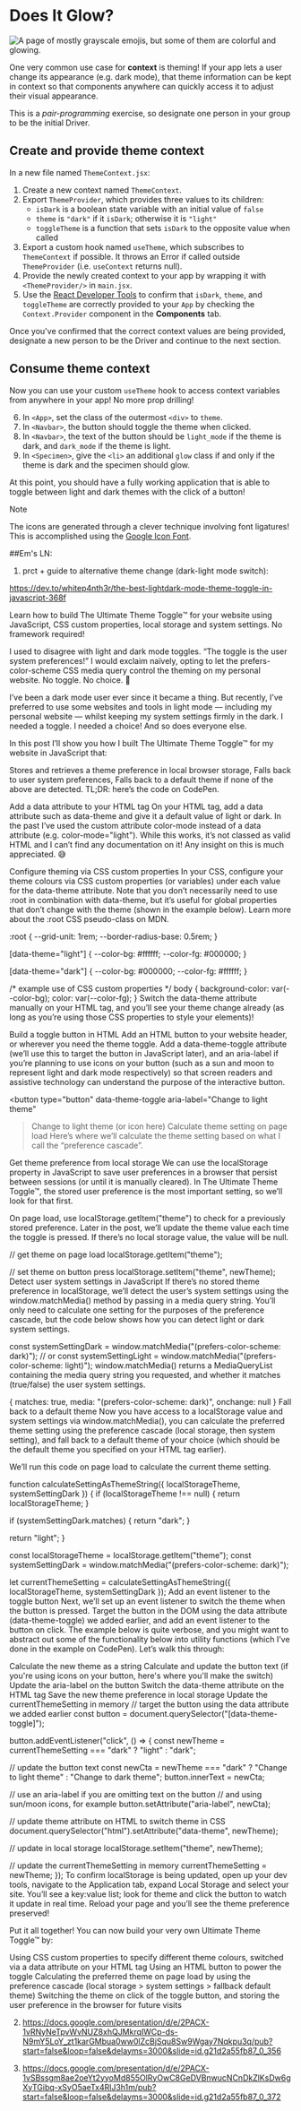 # Does It Glow?

![A page of mostly grayscale emojis, but some of them are colorful and glowing.](example.png)

One very common use case for **context** is theming! If your app lets a user change its
appearance (e.g. dark mode), that theme information can be kept in context so that
components anywhere can quickly access it to adjust their visual appearance.

This is a _pair-programming_ exercise, so designate one person in your group to be the
initial Driver.

## Create and provide theme context

In a new file named `ThemeContext.jsx`:

1. Create a new context named `ThemeContext`.
2. Export `ThemeProvider`, which provides three values to its children:
   - `isDark` is a boolean state variable with an initial value of `false`
   - `theme` is `"dark"` if it `isDark`; otherwise it is `"light"`
   - `toggleTheme` is a function that sets `isDark` to the opposite value when called
3. Export a custom hook named `useTheme`, which subscribes to `ThemeContext` if possible.
   It throws an Error if called outside `ThemeProvider` (i.e. `useContext` returns null).
4. Provide the newly created context to your app by wrapping it with `<ThemeProvider/>` in
   `main.jsx`.
5. Use the [React Developer Tools](https://react.dev/learn/react-developer-tools) to
   confirm that `isDark`, `theme`, and `toggleTheme` are correctly provided to your `App`
   by checking the `Context.Provider` component in the **Components** tab.

Once you've confirmed that the correct context values are being provided,
designate a new person to be the Driver and continue to the next section.

## Consume theme context

Now you can use your custom `useTheme` hook to access context variables from anywhere in
your app! No more prop drilling!

6. In `<App>`, set the class of the outermost `<div>` to `theme`.
7. In `<Navbar>`, the button should toggle the theme when clicked.
8. In `<Navbar>`, the text of the button should be `light_mode` if the theme is dark, and
   `dark_mode` if the theme is light.
9. In `<Specimen>`, give the `<li>` an additional `glow` class if and only if the theme is
   dark and the specimen should glow.

At this point, you should have a fully working application that is able to toggle between
light and dark themes with the click of a button!

> [!NOTE]
>
> The icons are generated through a clever technique involving font ligatures!
> This is accomplished using the [Google Icon Font](https://fonts.google.com/icons).



##Em's LN:

1. prct + guide to alternative theme change (dark-light mode switch):
   
https://dev.to/whitep4nth3r/the-best-lightdark-mode-theme-toggle-in-javascript-368f


Learn how to build The Ultimate Theme Toggle™️ for your website using JavaScript, CSS custom properties, local storage and system settings. No framework required!

I used to disagree with light and dark mode toggles. “The toggle is the user system preferences!” I would exclaim naïvely, opting to let the prefers-color-scheme CSS media query control the theming on my personal website. No toggle. No choice. 🫠

I’ve been a dark mode user ever since it became a thing. But recently, I’ve preferred to use some websites and tools in light mode — including my personal website — whilst keeping my system settings firmly in the dark. I needed a toggle. I needed a choice! And so does everyone else.

In this post I’ll show you how I built The Ultimate Theme Toggle™️ for my website in JavaScript that:

Stores and retrieves a theme preference in local browser storage,
Falls back to user system preferences,
Falls back to a default theme if none of the above are detected.
TL;DR: here’s the code on CodePen.

Add a data attribute to your HTML tag
On your HTML tag, add a data attribute such as data-theme and give it a default value of light or dark. In the past I’ve used the custom attribute color-mode instead of a data attribute (e.g. color-mode="light"). While this works, it’s not classed as valid HTML and I can’t find any documentation on it! Any insight on this is much appreciated. 😅

<html lang="en" data-theme="light">
    <!-- all other HTML -->
</html>
Configure theming via CSS custom properties
In your CSS, configure your theme colours via CSS custom properties (or variables) under each value for the data-theme attribute. Note that you don’t necessarily need to use :root in combination with data-theme, but it’s useful for global properties that don’t change with the theme (shown in the example below). Learn more about the :root CSS pseudo-class on MDN.

:root {
  --grid-unit: 1rem;
  --border-radius-base: 0.5rem;
}

[data-theme="light"] {
  --color-bg: #ffffff;
  --color-fg: #000000;
}

[data-theme="dark"] {
  --color-bg: #000000;
  --color-fg: #ffffff;
}

/* example use of CSS custom properties */
body {
  background-color: var(--color-bg);
  color: var(--color-fg);
}
Switch the data-theme attribute manually on your HTML tag, and you’ll see your theme change already (as long as you’re using those CSS properties to style your elements)!

Build a toggle button in HTML
Add an HTML button to your website header, or wherever you need the theme toggle. Add a data-theme-toggle attribute (we’ll use this to target the button in JavaScript later), and an aria-label if you’re planning to use icons on your button (such as a sun and moon to represent light and dark mode respectively) so that screen readers and assistive technology can understand the purpose of the interactive button.

<button
    type="button"
    data-theme-toggle
    aria-label="Change to light theme"
  >Change to light theme (or icon here)</button>
Calculate theme setting on page load
Here’s where we’ll calculate the theme setting based on what I call the “preference cascade”.

Get theme preference from local storage
We can use the localStorage property in JavaScript to save user preferences in a browser that persist between sessions (or until it is manually cleared). In The Ultimate Theme Toggle™️, the stored user preference is the most important setting, so we’ll look for that first.

On page load, use localStorage.getItem("theme") to check for a previously stored preference. Later in the post, we’ll update the theme value each time the toggle is pressed. If there’s no local storage value, the value will be null.

// get theme on page load
localStorage.getItem("theme");

// set theme on button press
localStorage.setItem("theme", newTheme);
Detect user system settings in JavaScript
If there’s no stored theme preference in localStorage, we’ll detect the user’s system settings using the window.matchMedia() method by passing in a media query string. You’ll only need to calculate one setting for the purposes of the preference cascade, but the code below shows how you can detect light or dark system settings.

const systemSettingDark = window.matchMedia("(prefers-color-scheme: dark)");
// or
const systemSettingLight = window.matchMedia("(prefers-color-scheme: light)");
window.matchMedia() returns a MediaQueryList containing the media query string you requested, and whether it matches (true/false) the user system settings.

{
  matches: true,
  media: "(prefers-color-scheme: dark)",
  onchange: null
}
Fall back to a default theme
Now you have access to a localStorage value and system settings via window.matchMedia(), you can calculate the preferred theme setting using the preference cascade (local storage, then system setting), and fall back to a default theme of your choice (which should be the default theme you specified on your HTML tag earlier).

We’ll run this code on page load to calculate the current theme setting.

function calculateSettingAsThemeString({ localStorageTheme, systemSettingDark }) {
  if (localStorageTheme !== null) {
    return localStorageTheme;
  }

  if (systemSettingDark.matches) {
    return "dark";
  }

  return "light";
}

const localStorageTheme = localStorage.getItem("theme");
const systemSettingDark = window.matchMedia("(prefers-color-scheme: dark)");

let currentThemeSetting = calculateSettingAsThemeString({ localStorageTheme, systemSettingDark });
Add an event listener to the toggle button
Next, we’ll set up an event listener to switch the theme when the button is pressed. Target the button in the DOM using the data attribute (data-theme-toggle) we added earlier, and add an event listener to the button on click. The example below is quite verbose, and you might want to abstract out some of the functionality below into utility functions (which I’ve done in the example on CodePen). Let’s walk this through:

Calculate the new theme as a string
Calculate and update the button text (if you're using icons on your button, here's where you'll make the switch)
Update the aria-label on the button
Switch the data-theme attribute on the HTML tag
Save the new theme preference in local storage
Update the currentThemeSetting in memory
// target the button using the data attribute we added earlier
const button = document.querySelector("[data-theme-toggle]");

button.addEventListener("click", () => {
  const newTheme = currentThemeSetting === "dark" ? "light" : "dark";

  // update the button text
  const newCta = newTheme === "dark" ? "Change to light theme" : "Change to dark theme";
  button.innerText = newCta;  

  // use an aria-label if you are omitting text on the button
  // and using sun/moon icons, for example
  button.setAttribute("aria-label", newCta);

  // update theme attribute on HTML to switch theme in CSS
  document.querySelector("html").setAttribute("data-theme", newTheme);

  // update in local storage
  localStorage.setItem("theme", newTheme);

  // update the currentThemeSetting in memory
  currentThemeSetting = newTheme;
});
To confirm localStorage is being updated, open up your dev tools, navigate to the Application tab, expand Local Storage and select your site. You’ll see a key:value list; look for theme and click the button to watch it update in real time. Reload your page and you’ll see the theme preference preserved!


Put it all together!
You can now build your very own Ultimate Theme Toggle™️ by:

Using CSS custom properties to specify different theme colours, switched via a data attribute on your HTML tag
Using an HTML button to power the toggle
Calculating the preferred theme on page load by using the preference cascade (local storage > system settings > fallback default theme)
Switching the theme on click of the toggle button, and storing the user preference in the browser for future visits


2. https://docs.google.com/presentation/d/e/2PACX-1vRNyNeTpvWvNUZ8xhQJMkrqIWCp-ds-N9mY5LoY_zt1karGMbua0ww0lZcBjSqu8Sw9Wgay7Nqkpu3q/pub?start=false&loop=false&delayms=3000&slide=id.g21d2a55fb87_0_356

3. https://docs.google.com/presentation/d/e/2PACX-1vSBssgm8ae2oeYt2yyoMd855OlRyOwC8GeDVBnwucNCnDkZlKsDw6gXyTGibq-xSyO5aeTx4RlJ3h1m/pub?start=false&loop=false&delayms=3000&slide=id.g21d2a55fb87_0_372 



